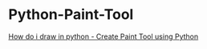 # Python-Paint-Tool
<a href="https://rrtutors.com/tutorials/create-paint-tool-using-python">How do i draw in python - Create Paint Tool using Python</a>

